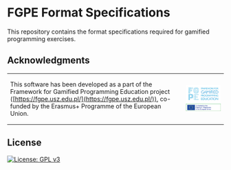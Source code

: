 # FGPE Format Specifications

This repository contains the format specifications required for gamified programming exercises.

## Acknowledgments

<table border="0" cellspacing="0" cellpadding="0" style="padding: 0; margin: 0;">
<tr>
<td>

This software has been developed as a part of the Framework for Gamified Programming Education project ([https://fgpe.usz.edu.pl/](https://fgpe.usz.edu.pl/)), co-funded by the Erasmus+ Programme of the European Union.

</td>
<td>

![Framework for Gamified Programming Education project](docs/logo_FGPE.jpg) ![Erasmus+](docs/logo_erasmus.jpg)

</td>
</tr>
</table>

## License

[![License: GPL v3](https://img.shields.io/badge/License-GPLv3-blue.svg)](https://www.gnu.org/licenses/gpl-3.0)
